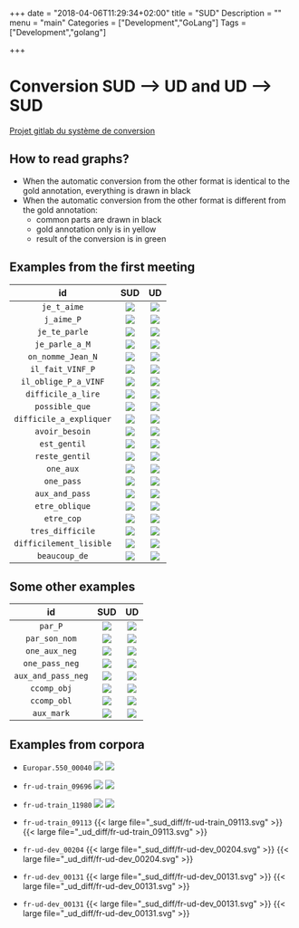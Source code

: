 +++
date = "2018-04-06T11:29:34+02:00"
title = "SUD"
Description = ""
menu = "main"
Categories = ["Development","GoLang"]
Tags = ["Development","golang"]

+++

# Conversion SUD --> UD and UD --> SUD

[Projet gitlab du système de conversion](http://gitlab.inria.fr/grew/SUD)

## How to read graphs?
 * When the automatic conversion from the other format is identical to the gold annotation, everything is drawn in black
 * When the automatic conversion from the other format is different from the gold annotation:
   * common parts are drawn in black
   * gold annotation only is in yellow
   * result of the conversion is in green

## Examples from the first meeting
| id | SUD | UD |
|:---:|:---:|:---:|
| `je_t_aime` | ![](/_sud_diff/je_t_aime.svg) | ![](/_ud_diff/je_t_aime.svg) |
| `j_aime_P` | ![](/_sud_diff/j_aime_P.svg) | ![](/_ud_diff/j_aime_P.svg) |
| `je_te_parle` | ![](/_sud_diff/je_te_parle.svg) | ![](/_ud_diff/je_te_parle.svg) |
| `je_parle_a_M` | ![](/_sud_diff/je_parle_a_M.svg) | ![](/_ud_diff/je_parle_a_M.svg) |
| `on_nomme_Jean_N` | ![](/_sud_diff/on_nomme_Jean_N.svg) | ![](/_ud_diff/on_nomme_Jean_N.svg) |
| `il_fait_VINF_P` | ![](/_sud_diff/il_fait_VINF_P.svg) | ![](/_ud_diff/il_fait_VINF_P.svg) |
| `il_oblige_P_a_VINF` | ![](/_sud_diff/il_oblige_P_a_VINF.svg) | ![](/_ud_diff/il_oblige_P_a_VINF.svg) |
| `difficile_a_lire` | ![](/_sud_diff/difficile_a_lire.svg) | ![](/_ud_diff/difficile_a_lire.svg) |
| `possible_que` | ![](/_sud_diff/possible_que.svg) | ![](/_ud_diff/possible_que.svg) |
| `difficile_a_expliquer` | ![](/_sud_diff/difficile_a_expliquer.svg) | ![](/_ud_diff/difficile_a_expliquer.svg) |
| `avoir_besoin` | ![](/_sud_diff/avoir_besoin.svg) | ![](/_ud_diff/avoir_besoin.svg) |
| `est_gentil` | ![](/_sud_diff/est_gentil.svg) | ![](/_ud_diff/est_gentil.svg) |
| `reste_gentil` | ![](/_sud_diff/reste_gentil.svg) | ![](/_ud_diff/reste_gentil.svg) |
| `one_aux` | ![](/_sud_diff/one_aux.svg) | ![](/_ud_diff/one_aux.svg) |
| `one_pass` | ![](/_sud_diff/one_pass.svg) | ![](/_ud_diff/one_pass.svg) |
| `aux_and_pass` | ![](/_sud_diff/aux_and_pass.svg) | ![](/_ud_diff/aux_and_pass.svg) |
| `etre_oblique` | ![](/_sud_diff/etre_oblique.svg) | ![](/_ud_diff/etre_oblique.svg) |
| `etre_cop` | ![](/_sud_diff/etre_cop.svg) | ![](/_ud_diff/etre_cop.svg) |
| `tres_difficile` | ![](/_sud_diff/tres_difficile.svg) | ![](/_ud_diff/tres_difficile.svg) |
| `difficilement_lisible` | ![](/_sud_diff/difficilement_lisible.svg) | ![](/_ud_diff/difficilement_lisible.svg) |
| `beaucoup_de` | ![](/_sud_diff/beaucoup_de.svg) | ![](/_ud_diff/beaucoup_de.svg) |

## Some other examples
| id | SUD | UD |
|:---:|:---:|:---:|
| `par_P` | ![](/_sud_diff/par_P.svg) | ![](/_ud_diff/par_P.svg) |
| `par_son_nom` | ![](/_sud_diff/par_son_nom.svg) | ![](/_ud_diff/par_son_nom.svg) |
| `one_aux_neg` | ![](/_sud_diff/one_aux_neg.svg) | ![](/_ud_diff/one_aux_neg.svg) |
| `one_pass_neg` | ![](/_sud_diff/one_pass_neg.svg) | ![](/_ud_diff/one_pass_neg.svg) |
| `aux_and_pass_neg` | ![](/_sud_diff/aux_and_pass_neg.svg) | ![](/_ud_diff/aux_and_pass_neg.svg) |
| `ccomp_obj` | ![](/_sud_diff/ccomp_obj.svg) | ![](/_ud_diff/ccomp_obj.svg) |
| `ccomp_obl` | ![](/_sud_diff/ccomp_obl.svg) | ![](/_ud_diff/ccomp_obl.svg) |
| `aux_mark` | ![](/_sud_diff/aux_mark.svg) | ![](/_ud_diff/aux_mark.svg) |

## Examples from corpora
 * `Europar.550_00040`
    ![](/_sud_diff/Europar.550_00040.svg)
    ![](/_ud_diff/Europar.550_00040.svg)

 * `fr-ud-train_09696`
    ![](/_sud_diff/fr-ud-train_09696.svg)
    ![](/_ud_diff/fr-ud-train_09696.svg)

 * `fr-ud-train_11980`
    ![](/_sud_diff/fr-ud-train_11980.svg)
    ![](/_ud_diff/fr-ud-train_11980.svg)

 * `fr-ud-train_09113`
    {{< large file="_sud_diff/fr-ud-train_09113.svg" >}}
    {{< large file="_ud_diff/fr-ud-train_09113.svg" >}}

 * `fr-ud-dev_00204`
    {{< large file="_sud_diff/fr-ud-dev_00204.svg" >}}
    {{< large file="_ud_diff/fr-ud-dev_00204.svg" >}}

 * `fr-ud-dev_00131`
    {{< large file="_sud_diff/fr-ud-dev_00131.svg" >}}
    {{< large file="_ud_diff/fr-ud-dev_00131.svg" >}}

 * `fr-ud-dev_00131`
    {{< large file="_sud_diff/fr-ud-dev_00131.svg" >}}
    {{< large file="_ud_diff/fr-ud-dev_00131.svg" >}}
